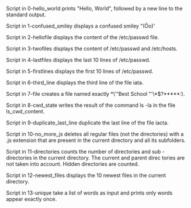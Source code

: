 Script in 0-hello_world prints "Hello, World", followed by 
a new line to the standard output.

Script in 1-confused_smiley displays a confused smiley "(Ôo)'

Script in 2-hellofile displays the content of the /etc/passwd 
file.

Script in 3-twofiles displays the content of /etc/passwd and 
/etc/hosts.

Script in 4-lastfiles displays the last 10 lines of /etc/passwd.

Script in 5-firstlines displays the first 10 lines of /etc/passwd.

Script in 6-third_line displays the third line of the file iata.

Script in 7-file creates a file named exactly \*\\'"Best School
"\'\\*$\?\*\*\*\*\*:).

Script in 8-cwd_state writes the result of the command ls -la 
in the file ls_cwd_content.

Script in 9-duplicate_last_line duplicate the last line of the 
file iacta.

Script in 10-no_more_js deletes all regular files (not the 
directories) with a .js extension that are present in the current 
directory and all its subfolders.

Script in 11-directories counts the number of directories and sub
-directories in the current directory. The current and parent direc
tories are not taken into account. Hidden directories are counted.

Script in 12-newest_files displays the 10 newest files in the current 
directory.

Script in 13-unique take a list of words as input and prints only words
appear exactly once.
